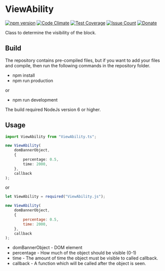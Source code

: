 
# ViewAbility

[![npm version](https://badge.fury.io/js/ViewAbility.svg)](https://github.com/CrazySquirrel/ViewAbility)
[![Code Climate](https://codeclimate.com/github/CrazySquirrel/ViewAbility/badges/gpa.svg)](https://codeclimate.com/github/CrazySquirrel/ViewAbility)
[![Test Coverage](https://codeclimate.com/github/CrazySquirrel/ViewAbility/badges/coverage.svg)](https://codeclimate.com/github/CrazySquirrel/ViewAbility/coverage)
[![Issue Count](https://codeclimate.com/github/CrazySquirrel/ViewAbility/badges/issue_count.svg)](https://codeclimate.com/github/CrazySquirrel/ViewAbility)
[![Donate](https://img.shields.io/badge/donate-%E2%99%A5-red.svg)](http://crazysquirrel.ru/support/)

Class to determine the visibility of the block.

## Build

The repository contains pre-compiled files, but if you want to add your files and compile,
then run the following commands in the repository folder.

* npm install
* npm run production

or

* npm run development

The build required NodeJs version 6 or higher.

## Usage

```TypeScript
import ViewAbility from "ViewAbility.ts";

new ViewAbility(
    domBannerObject,
    {
        percentage: 0.5,
        time: 2000,
    },
    callback
);
```

or

```JavaScript
let ViewAbility = required("ViewAbility.js");

new ViewAbility(
    domBannerObject,
    {
        percentage: 0.5,
        time: 2000,
    },
    callback
);
```

* domBannerObject - DOM element
* percentage - How much of the object should be visible (0-1)
* time - The amount of time the object must be visible to called callback.
* callback - A function which will be called after the object is seen.